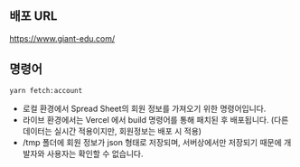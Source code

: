 ## 배포 URL
https://www.giant-edu.com/

## 명령어

```
yarn fetch:account
```

- 로컬 환경에서 Spread Sheet의 회원 정보를 가져오기 위한 명령어입니다.
- 라이브 환경에서는 Vercel 에서 build 명령어를 통해 패치된 후 배포됩니다. (다른 데이터는 실시간 적용이지만, 회원정보는 배포 시 적용)
- /tmp 폴더에 회원 정보가 json 형태로 저장되며, 서버상에서만 저장되기 때문에 개발자와 사용자는 확인할 수 없습니다.

